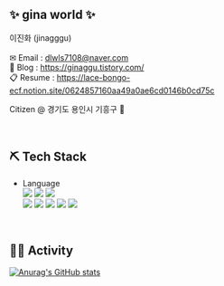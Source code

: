 <h2>✨ gina world ✨</h2>

<!--
**jinaggu/jinaggu** is a ✨ _special_ ✨ repository because its `README.md` (this file) appears on your GitHub profile.

Here are some ideas to get you started:

- 🔭 I’m currently working on ...
- 🌱 I’m currently learning ...
- 👯 I’m looking to collaborate on ...
- 🤔 I’m looking for help with ...
- 💬 Ask me about ...
- 📫 How to reach me: ...
- 😄 Pronouns: ...
- ⚡ Fun fact: ...
-->


이진화 (jinagggu) <br/>
<br/>
✉ Email : dlwls7108@naver.com <br/>
📰 Blog : https://ginaggu.tistory.com/<br/>
📋 Resume : https://lace-bongo-ecf.notion.site/0624857160aa49a0ae6cd0146b0cd75c <br/>

Citizen @ 경기도 용인시 기흥구 🏡

<br/>
<h2>⛏ Tech Stack</h2>
<ul>
  <li>Language
    <br/>
    <img src="https://img.shields.io/badge/javascript-F7DF1E?style=flat-square&logo=javascript&logoColor=black"/>
    <img src="https://img.shields.io/badge/HTML5-E34F26?style=flat-square&logo=HTML5&logoColor=white"/>
    <img src="https://img.shields.io/badge/CSS3-1572B6?style=flat-square&logo=CSS3&logoColor=white"/>
    <br/>
    <img src="https://img.shields.io/badge/java-007396?style=flat-square&logo=java&logoColor=white"/> 
    <img src="https://img.shields.io/badge/Node.js-339933?style=flat-square&logo=Node.js&logoColor=white"/>
    <img src="https://img.shields.io/badge/Oracle-F80000?style=flat-square&logo=Oracle&logoColor=white"/>
    <img src="https://img.shields.io/badge/MySQL-4479A1?style=flat-square&logo=MySQL&logoColor=white"/> 
    <img src="https://img.shields.io/badge/MongoDB-47A248?style=flat-square&logo=MongoDB&logoColor=white"/>  
  </li>
</ul>

<br/>
<h2>🏃‍♂️ Activity</h2>

[![Anurag's GitHub stats](https://github-readme-stats.vercel.app/api?username=jinaggu)](https://github.com/jinaggu/github-readme-stats)
